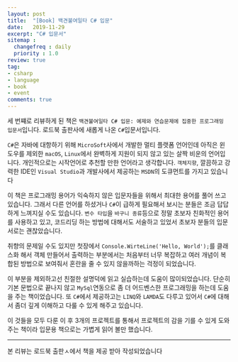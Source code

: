 ```yaml
---
layout: post
title:  "[Book] 백견불여일타 C# 입문"
date:   2019-11-29
excerpt: "C# 입문서"
sitemap :
  changefreq : daily
  priority : 1.0
review: true
tag:
- csharp
- language
- book
- event
comments: true
---
```


세 번쨰로 리뷰하게 된 책은 `백견불여일타 C# 입문: 예제와 연습문제에 집중한 프로그래밍 입문서`입니다. 로드북 출판사에 새롭게 나온 `C#`입문서입니다. 

`C#`은 자바에 대항하기 위해 `MicroSoft`사에서 개발한 멀티 플랫폼 언어인데 아직은 윈도우를 제외한 `macOS`, `Linux`에서 완벽하게 지원이 되지 않고 있는 살짝 비운의 언어입니다. 개인적으로는 시작언어로 추천할 만한 언어라고 생각합니다. `객체지향`, 깔끔하고 강력한 IDE인 `Visual Studio`과 개발사에서 제공하는 `MSDN`의 도큐먼트를 가지고 있습니다

이 책은 프로그래밍 용어가 익숙하지 않은 입문자들을 위해서 최대한 용어를 풀어 쓰고 있습니다.  그래서 다른 언어를 하셨거나 `C#`이 급하게 필요해서 보시는 분들은 조금 답답하게 느껴지실 수도 있습니다. `변수 타입`을 `바구니 종류`등으로 정말 초보자 친화적인 용어를 사용하고 있고, 코드리딩 하는 방법에 대해서도 서술하고 있었서 초보자 분들의 입문서로는 괜찮았습니다.

취향의 문제일 수도 있지만 첫장에서 `Console.WirteLine('Hello, World');`를 클래스화 해서 객체 만들어서 출력하는 부분에서는 처음부터 너무 복잡하고 여러 개념이 복합된 방법으로 보여줘서 혼란을 줄 수 있지 않을까하는 걱정이 되었습니다. 

이 부분을 제외하고선 친절한 설명덕에 읽고 실습하는데 도움이 많이되었습니다. 단순히 기본 문법으로 끝나지 않고 `MySql`연동으로 좀 더 어드벤스한 프로그래밍을 하는데 도움을 주는 책이었습니다. 또 `C#`에서 제공하고는 `LINQ`와 `LAMDA`도 다루고 있어서 `C#`에 대해서 좀더 깊게 이해하고 다룰 수 있게 해주고 있습니다. 

이 것들을 모두 다룬 이 후 3개의 프로젝트를 통해서 프로젝트의 감을 기를 수 있게 도와주는 책이라 입문용 책으로는 가볍게 읽어 볼만 했습니다. 

---
본 리뷰는 로드북 출판ㅅ에서 책을 제공 받아 작성되었습니다